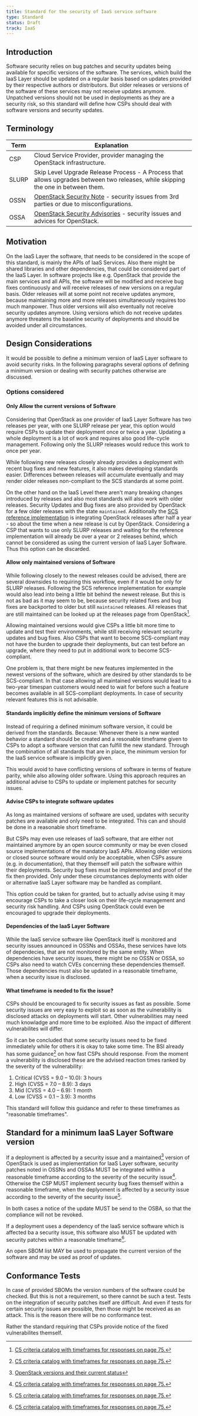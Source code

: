 ```yaml
---
title: Standard for the security of IaaS service software
type: Standard
status: Draft
track: IaaS
---
```


## Introduction

Software security relies on bug patches and security updates being available for specific versions of the software.
The services, which build the IaaS Layer should be updated on a regular basis based on updates provided by their respective authors or distributors.
But older releases or versions of the software of these services may not receive updates anymore.
Unpatched versions should not be used in deployments as they are a security risk, so this standard will define how CSPs should deal with software versions and security updates.

## Terminology

| Term                | Explanation                                                                                                                              |
| ------------------- | ---------------------------------------------------------------------------------------------------------------------------------------- |
| CSP                 | Cloud Service Provider, provider managing the OpenStack infrastructure.                                                                  |
| SLURP               | Skip Level Upgrade Release Process - A Process that allows upgrades between two releases, while skipping the one in between them.        |
| OSSN                | [OpenStack Security Note](https://wiki.openstack.org/wiki/Security_Notes) - security issues from 3rd parties or due to misconfigurations. |
| OSSA                | [OpenStack Security Advisories](https://security.openstack.org/ossalist.html) - security issues and advices for OpenStack.               |

## Motivation

On the IaaS Layer the software, that needs to be considered in the scope of this standard, is mainly the APIs of IaaS Services.
Also there might be shared libraries and other dependencies, that could be considered part of the IaaS Layer.
In software projects like e.g. OpenStack that provide the main services and all APIs, the software will be modified and receive bug fixes continuously and will receive releases of new versions on a regular basis.
Older releases will at some point not receive updates anymore, because maintaining more and more releases simultaneously requires too much manpower.
Thus older versions will also eventually not receive security updates anymore.
Using versions which do not receive updates anymore threatens the baseline security of deployments and should be avoided under all circumstances.

## Design Considerations

It would be possible to define a minimum version of IaaS Layer software to avoid security risks.
In the following paragraphs several options of defining a minimum version or dealing with security patches otherwise are discussed.

### Options considered

#### Only Allow the current versions of Software

Considering that OpenStack as one provider of IaaS Layer Software has two releases per year, with one SLURP release per year, this option would require CSPs to update their deployment once or twice a year.
Updating a whole deployment is a lot of work and requires also good life-cycle management.
Following only the SLURP releases would reduce this work to once per year.

While following new releases closely already provides a deployment with recent bug fixes and new features, it also makes developing standards easier.
Differences between releases will accumulate eventually and may render older releases non-compliant to the SCS standards at some point.

On the other hand on the IaaS Level there aren't many breaking changes introduced by releases and also most standards will also work with older releases.
Security Updates and Bug fixes are also provided by OpenStack for a few older releases with the state `maintained`.
Additionally the [SCS reference implementation](https://github.com/SovereignCloudStack/release-notes/blob/main/Release7.md) is integrating OpenStack releases after half a year - so about the time when a new release is cut by OpenStack.
Considering a CSP that wants to use only SLURP releases and waiting for the reference implementation will already be over a year or 2 releases behind, which cannot be considered as using the current version of IaaS Layer Software.
Thus this option can be discarded.

#### Allow only maintained versions of Software

While following closely to the newest releases could be advised, there are several downsides to requiring this workflow, even if it would be only for SLURP releases.
Following the SCS reference implementation for example would also lead into being a little bit behind the newest release.
But this is not as bad as it may seem to be, because security related fixes and bug fixes are backported to older but still `maintained` releases.
All releases that are still maintained can be looked up at the releases page from OpenStack[^1].

Allowing maintained versions would give CSPs a little bit more time to update and test their environments, while still receiving relevant security updates and bug fixes.
Also CSPs that want to become SCS-compliant may not have the burden to upgrade their deployments, but can test before an upgrade, where they need to put in additional work to become SCS-compliant.

One problem is, that there might be new features implemented in the newest versions of the software, which are desired by other standards to be SCS-compliant.
In that case allowing all maintained versions would lead to a two-year timespan customers would need to wait for before such a feature becomes available in all SCS-compliant deployments.
In case of security relevant features this is not advisable.

#### Standards implicitly define the minimum versions of Software

Instead of requiring a defined minimum software version, it could be derived from the standards.
Because: Whenever there is a new wanted behavior a standard should be created and a resonable timeframe given to CSPs to adopt a software version that can fulfill the new standard.
Through the combination of all standards that are in place, the minimum version for the IaaS service software is implicitly given.

This would avoid to have conflicting versions of software in terms of feature parity, while also allowing older software.
Using this approach requires an additional advise to CSPs to update or implement patches for security issues.

#### Advise CSPs to integrate software updates

As long as maintained versions of software are used, updates with security patches are available and only need to be integrated.
This can and should be done in a reasonable short timeframe.

But CSPs may even use releases of IaaS software, that are either not maintained anymore by an open source community or may be even closed source implementations of the mandatory IaaS APIs.
Allowing older versions or closed source software would only be acceptable, when CSPs assure (e.g. in documentation), that they themself will patch the software within their deployments.
Security bug fixes must be implemented and proof of the fix then provided.
Only under these circumstances deployments with older or alternative IaaS Layer software may be handled as compliant.

This option could be taken for granted, but to actually advise using it may encourage CSPs to take a closer look on their life-cycle management and security risk handling.
And CSPs using OpenStack could even be encouraged to upgrade their deployments.

#### Dependencies of the IaaS Layer Software

While the IaaS service software like OpenStack itself is monitored and security issues announced in OSSNs and OSSAs, these services have lots of dependecies, that are not monitored by the same entity.
When dependencies have security issues, there might be no OSSN or OSSA, so CSPs also need to watch CVEs concerning these dependencies themself.
Those dependencies must also be updated in a reasonable timeframe, when a security issue is disclosed.

#### What timeframe is needed to fix the issue?

CSPs should be encouraged to fix security issues as fast as possible.
Some security issues are very easy to exploit so as soon as the vulnerability is disclosed attacks on deployments will start.
Other vulnerabilities may need much knowladge and more time to be exploited.
Also the impact of different vulnerabilites will differ.

So it can be concluded that some security issues need to be fixed immediately while for others it is okay to take some time.
The BSI already has some guidance[^1] on how fast CSPs should response.
From the moment a vulnerability is disclosed these are the advised reaction times ranked by the severity of the vulnerability:

1. Critical (CVSS = 9.0 – 10.0): 3 hours
2. High (CVSS = 7.0 – 8.9): 3 days
3. Mid (CVSS = 4.0 – 6.9): 1 month
4. Low (CVSS = 0.1 – 3.9): 3 months

[^1]: [C5 criteria catalog with timeframes for responses on page 75.](https://www.bsi.bund.de/SharedDocs/Downloads/DE/BSI/Publikationen/Broschueren/C5_2020.pdf?__blob=publicationFile&v=3)

This standard will follow this guidance and refer to these timeframes as "reasonable timeframes".

## Standard for a minimum IaaS Layer Software version

If a deployment is affected by a security issue and a maintained[^2] version of OpenStack is used as implementation for IaaS Layer software, security patches noted in OSSNs and OSSAs MUST be integrated within a reasonable timeframe according to the severity of the security issue[^1].
Otherwise the CSP MUST implement security bug fixes themself within a reasonable timeframe, when the deplyoment is affected by a security issue according to the severity of the security issue[^1].

In both cases a notice of the update MUST be send to the OSBA, so that the compliance will not be revoked.

If a deployment uses a dependency of the IaaS service software which is affected ba a security issue, this software also MUST be updated with security patches within a reasonable timeframe[^1].

An open SBOM list MAY be used to propagate the current version of the software and may be used as proof of updates.

[^2]: [OpenStack versions and their current status](https://releases.openstack.org)

## Conformance Tests

In case of provided SBOMs the version numbers of the software could be checked.
But this is not a requirement, so there cannot be such a test.
Tests on the integration of security patches itself are difficult.
And even if tests for certain security issues are possible, then those might be received as an attack.
This is the reason there will be no conformance test.

Rather the standard requiring that CSPs provide notice of the fixed vulnerabilites themself.
